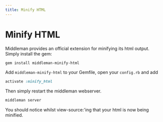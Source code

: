 ```yaml
---
title: Minify HTML
---
```


# Minify HTML

Middleman provides an official extension for minifying its html output. Simply install the gem:

``` bash
gem install middleman-minify-html
```

Add `middleman-minify-html` to your Gemfile, open your `config.rb` and add

``` ruby
activate :minify_html
```

Then simply restart the middleman webserver.

``` bash
middleman server
```

You should notice whilst view-source:'ing that your html is now being minified.